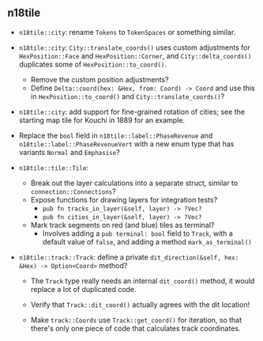 ## n18tile

- `n18tile::city`: rename `Tokens` to `TokenSpaces` or something similar.

- `n18tile::city`: `City::translate_coords()` uses custom adjustments for `HexPosition::Face` and `HexPosition::Corner`, and `City::delta_coords()` duplicates some of `HexPosition::to_coord()`.
  - Remove the custom position adjustments?
  - Define `Delta::coord(hex: &Hex, from: Coord) -> Coord` and use this in `HexPosition::to_coord()` and `City::translate_coords()`?

- `n18tile::city`: add support for fine-grained rotation of cities; see the starting map tile for Kouchi in 1889 for an example.

- Replace the `bool` field in `n18tile::label::PhaseRevenue` and `n18tile::label::PhaseRevenueVert` with a new enum type that has variants `Normal` and `Emphasise`?

- `n18tile::tile::Tile`:
  - Break out the layer calculations into a separate struct, similar to `connection::Connections`?
  - Expose functions for drawing layers for integration tests?
    - `pub fn tracks_in_layer(&self, layer) -> ?Vec?`
    - `pub fn cities_in_layer(&self, layer) -> ?Vec?`
  - Mark track segments on red (and blue) tiles as terminal?
    - Involves adding a `pub terminal: bool` field to `Track`, with a default value of `false`, and adding a method `mark_as_terminal()`

- `n18tile::track::Track`: define a private `dit_direction(&self, hex: &Hex) -> Option<Coord>` method?

  - The `Track` type really needs an internal `dit_coord()` method, it would replace a lot of duplicated code.

  - Verify that `Track::dit_coord()` actually agrees with the dit location!

  - Make `track::Coords` use `Track::get_coord()` for iteration, so that there's only one piece of code that calculates track coordinates.
